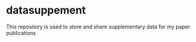 # datasuppement
This repository is used to store and share supplementary data for my paper publications
